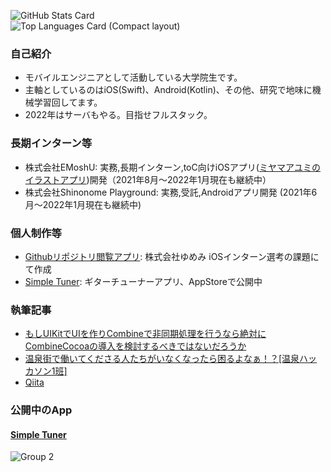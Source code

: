 ![GitHub Stats Card](https://github-readme-stats.vercel.app/api?username=Etsuwo)  
![Top Languages Card (Compact layout)](https://github-readme-stats.vercel.app/api/top-langs/?username=Etsuwo&layout=compact)

### 自己紹介

- モバイルエンジニアとして活動している大学院生です。  
- 主軸としているのはiOS(Swift)、Android(Kotlin)、その他、研究で地味に機械学習回してます。  
- 2022年はサーバもやる。目指せフルスタック。

### 長期インターン等

- 株式会社EMoshU: 実務,長期インターン,toC向けiOSアプリ([ミヤマアユミのイラストアプリ](https://apps.apple.com/jp/app/ミヤマアユミのイラストアプリ/id1598574697))開発（2021年8月〜2022年1月現在も継続中）
- 株式会社Shinonome Playground: 実務,受託,Androidアプリ開発 (2021年6月〜2022年1月現在も継続中)

### 個人制作等

- [Githubリポジトリ閲覧アプリ](https://github.com/Etsuwo/ios-engineer-codecheck): 株式会社ゆめみ iOSインターン選考の課題にて作成
- [Simple Tuner](https://github.com/Etsuwo/SimpleTuner): ギターチューナーアプリ、AppStoreで公開中

### 執筆記事

- [もしUIKitでUIを作りCombineで非同期処理を行うなら絶対にCombineCocoaの導入を検討するべきではないだろうか](https://emoshu.co.jp/blog/archives/18)
- [温泉街で働いてくださる人たちがいなくなったら困るよなぁ！？[温泉ハッカソン1班]](https://blog.shinonome.io/shibu2021-1/)
- [Qiita](https://qiita.com/Etsuwo)

### 公開中のApp
#### [Simple Tuner](https://apps.apple.com/jp/app/simpletuner/id1563149768)
![Group 2](https://user-images.githubusercontent.com/47075496/123354174-0deb3700-d59e-11eb-83fb-4df0db2b70c2.png)

